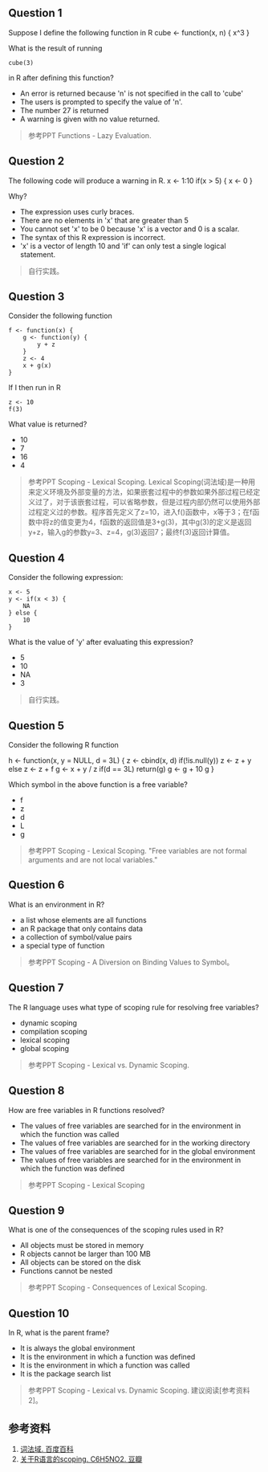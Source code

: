 ## Question 1

Suppose I define the following function in R
	cube <- function(x, n) {
		x^3
	}

What is the result of running

	cube(3)
	
in R after defining this function?

+ An error is returned because 'n' is not specified in the call to 'cube'
+ The users is prompted to specify the value of 'n'.
+ The number 27 is returned
+ A warning is given with no value returned.

> 参考PPT Functions - Lazy Evaluation. 

## Question 2

The following code will produce a warning in R.
	x <- 1:10
	if(x > 5) {
		x <- 0
	}

Why?

+ The expression uses curly braces.
+ There are no elements in 'x' that are greater than 5
+ You cannot set 'x' to be 0 because 'x' is a vector and 0 is a scalar.
+ The syntax of this R expression is incorrect.
+ 'x' is a vector of length 10 and 'if' can only test a single logical statement.

> 自行实践。

## Question 3

Consider the following function

	f <- function(x) {
		g <- function(y) {
			y + z
		}
		z <- 4
		x + g(x)
	}

If I then run in R

	z <- 10
	f(3)
	
What value is returned?

+ 10
+ 7
+ 16
+ 4

> 参考PPT Scoping - Lexical Scoping. Lexical Scoping(词法域)是一种用来定义环境及外部变量的方法，如果嵌套过程中的参数如果外部过程已经定义过了，对于该嵌套过程，可以省略参数，但是过程内部仍然可以使用外部过程定义过的参数。程序首先定义了z=10，进入f()函数中，x等于3；在f函数中将z的值变更为4，f函数的返回值是3+g(3)，其中g(3)的定义是返回y+z，输入g的参数y=3、z=4，g(3)返回7；最终f(3)返回计算值。

## Question 4

Consider the following expression:

	x <- 5
	y <- if(x < 3) {
		NA
	} else {
		10
	}

What is the value of 'y' after evaluating this expression?

+ 5
+ 10
+ NA
+ 3

> 自行实践。

## Question 5

Consider the following R function

h <- function(x, y = NULL, d = 3L) {
	z <- cbind(x, d)
	if(!is.null(y))
		z <- z + y
	else
		z <- z + f
	g <- x + y / z
	if(d == 3L)
		return(g)
	g <- g + 10
	g
}

Which symbol in the above function is a free variable?

+ f
+ z
+ d
+ L
+ g

> 参考PPT Scoping - Lexical Scoping. "Free variables are not formal arguments and are not local variables."

## Question 6

What is an environment in R?

+ a list whose elements are all functions
+ an R package that only contains data
+ a collection of symbol/value pairs
+ a special type of function

> 参考PPT Scoping - A Diversion on Binding Values to Symbol。

## Question 7

The R language uses what type of scoping rule for resolving free variables?

+ dynamic scoping
+ compilation scoping
+ lexical scoping
+ global scoping

> 参考PPT Scoping - Lexical vs. Dynamic Scoping. 

## Question 8

How are free variables in R functions resolved?

+ The values of free variables are searched for in the environment in which the function was called
+ The values of free variables are searched for in the working directory
+ The values of free variables are searched for in the global environment
+ The values of free variables are searched for in the environment in which the function was defined

> 参考PPT Scoping - Lexical Scoping

## Question 9

What is one of the consequences of the scoping rules used in R?

+ All objects must be stored in memory
+ R objects cannot be larger than 100 MB
+ All objects can be stored on the disk
+ Functions cannot be nested

> 参考PPT Scoping - Consequences of Lexical Scoping.


## Question 10

In R, what is the parent frame?

+ It is always the global environment
+ It is the environment in which a function was defined
+ It is the environment in which a function was called
+ It is the package search list

> 参考PPT Scoping - Lexical vs. Dynamic Scoping. 建议阅读[参考资料2]。

## 参考资料
1. [词法域. 百度百科](http://baike.baidu.com/view/3066567.htm?fr=aladdin)
2. [关于R语言的scoping. C6H5NO2. 豆瓣](http://www.douban.com/note/269216547/)


